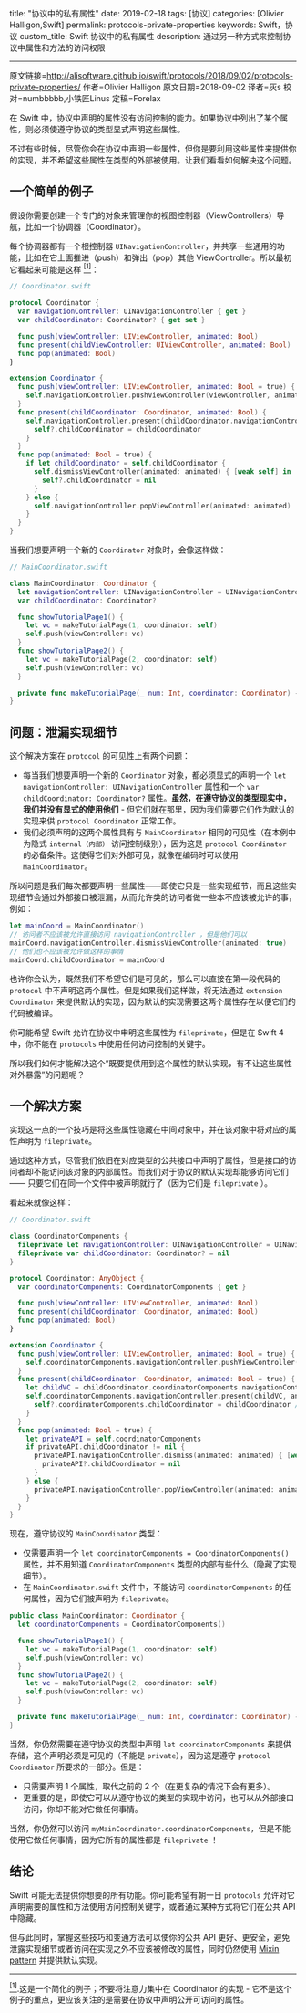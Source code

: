 title: "协议中的私有属性"
date: 2019-02-18
tags: [协议]
categories: [Olivier Halligon,Swift]
permalink: protocols-private-properties
keywords: Swift，协议
custom_title: Swift 协议中的私有属性
description: 通过另一种方式来控制协议中属性和方法的访问权限

---

原文链接=http://alisoftware.github.io/swift/protocols/2018/09/02/protocols-private-properties/
作者=Olivier Halligon
原文日期=2018-09-02
译者=灰s
校对=numbbbbb,小铁匠Linus
定稿=Forelax

<!--此处开始正文-->

在 Swift 中，协议中声明的属性没有访问控制的能力。如果协议中列出了某个属性，则必须使遵守协议的类型显式声明这些属性。  

不过有些时候，尽管你会在协议中声明一些属性，但你是要利用这些属性来提供你的实现，并不希望这些属性在类型的外部被使用。让我们看看如何解决这个问题。 

<!--more-->
 
## 一个简单的例子

假设你需要创建一个专门的对象来管理你的视图控制器（ViewControllers）导航，比如一个协调器（Coordinator）。  

每个协调器都有一个根控制器 `UINavigationController`，并共享一些通用的功能，比如在它上面推进（push）和弹出（pop）其他 ViewController。所以最初它看起来可能是这样 <a href="#foot1" id="1"><sup>[1]</sup></a>：  

```swift
// Coordinator.swift

protocol Coordinator {
  var navigationController: UINavigationController { get }
  var childCoordinator: Coordinator? { get set }

  func push(viewController: UIViewController, animated: Bool)
  func present(childViewController: UIViewController, animated: Bool)
  func pop(animated: Bool)
}

extension Coordinator {
  func push(viewController: UIViewController, animated: Bool = true) {
    self.navigationController.pushViewController(viewController, animated: animated)
  }
  func present(childCoordinator: Coordinator, animated: Bool) {
    self.navigationController.present(childCoordinator.navigationController, animated: animated) { [weak self] in
      self?.childCoordinator = childCoordinator
    }
  }
  func pop(animated: Bool = true) {
    if let childCoordinator = self.childCoordinator {
      self.dismissViewController(animated: animated) { [weak self] in
        self?.childCoordinator = nil
      }
    } else {
      self.navigationController.popViewController(animated: animated)
    }
  }
}
```

当我们想要声明一个新的 `Coordinator` 对象时，会像这样做：

```swift
// MainCoordinator.swift

class MainCoordinator: Coordinator {
  let navigationController: UINavigationController = UINavigationController()
  var childCoordinator: Coordinator?

  func showTutorialPage1() {
    let vc = makeTutorialPage(1, coordinator: self)
    self.push(viewController: vc)
  }
  func showTutorialPage2() {
    let vc = makeTutorialPage(2, coordinator: self)
    self.push(viewController: vc)
  }

  private func makeTutorialPage(_ num: Int, coordinator: Coordinator) -> UIViewController { … }
}
```

## 问题：泄漏实现细节

这个解决方案在 `protocol` 的可见性上有两个问题：  

- 每当我们想要声明一个新的 `Coordinator` 对象，都必须显式的声明一个 `let navigationController: UINavigationController` 属性和一个 `var childCoordinator: Coordinator?` 属性。**虽然，在遵守协议的类型现实中，我们并没有显式的使用他们** - 但它们就在那里，因为我们需要它们作为默认的实现来供 `protocol Coordinator` 正常工作。  
- 我们必须声明的这两个属性具有与 `MainCoordinator` 相同的可见性（在本例中为隐式 `internal（内部）` 访问控制级别），因为这是 `protocol Coordinator` 的必备条件。这使得它们对外部可见，就像在编码时可以使用 `MainCoordinator`。  

所以问题是我们每次都要声明一些属性——即使它只是一些实现细节，而且这些实现细节会通过外部接口被泄漏，从而允许类的访问者做一些本不应该被允许的事，例如：  

```swift
let mainCoord = MainCoordinator()
// 访问者不应该被允许直接访问 navigationController ，但是他们可以
mainCoord.navigationController.dismissViewController(animated: true)
// 他们也不应该被允许做这样的事情
mainCoord.childCoordinator = mainCoord
```

也许你会认为，既然我们不希望它们是可见的，那么可以直接在第一段代码的 `protocol` 中不声明这两个属性。但是如果我们这样做，将无法通过 `extension Coordinator` 来提供默认的实现，因为默认的实现需要这两个属性存在以便它们的代码被编译。  

你可能希望 Swift 允许在协议中申明这些属性为 `fileprivate`，但是在 Swift 4 中，你不能在 `protocols` 中使用任何访问控制的关键字。  

所以我们如何才能解决这个“既要提供用到这个属性的默认实现，有不让这些属性对外暴露”的问题呢？

## 一个解决方案

实现这一点的一个技巧是将这些属性隐藏在中间对象中，并在该对象中将对应的属性声明为 `fileprivate`。  

通过这种方式，尽管我们依旧在对应类型的公共接口中声明了属性，但是接口的访问者却不能访问该对象的内部属性。而我们对于协议的默认实现却能够访问它们 —— 只要它们在同一个文件中被声明就行了（因为它们是 `fileprivate` ）。  

看起来就像这样：  

```swift
// Coordinator.swift

class CoordinatorComponents {
  fileprivate let navigationController: UINavigationController = UINavigationController()
  fileprivate var childCoordinator: Coordinator? = nil
}

protocol Coordinator: AnyObject {
  var coordinatorComponents: CoordinatorComponents { get }

  func push(viewController: UIViewController, animated: Bool)
  func present(childCoordinator: Coordinator, animated: Bool)
  func pop(animated: Bool)
}

extension Coordinator {
  func push(viewController: UIViewController, animated: Bool = true) {
    self.coordinatorComponents.navigationController.pushViewController(viewController, animated: animated)
  }
  func present(childCoordinator: Coordinator, animated: Bool = true) {
    let childVC = childCoordinator.coordinatorComponents.navigationController
    self.coordinatorComponents.navigationController.present(childVC, animated: animated) { [weak self] in
      self?.coordinatorComponents.childCoordinator = childCoordinator // retain the child strongly
    }
  }
  func pop(animated: Bool = true) {
    let privateAPI = self.coordinatorComponents
    if privateAPI.childCoordinator != nil {
      privateAPI.navigationController.dismiss(animated: animated) { [weak privateAPI] in
        privateAPI?.childCoordinator = nil
      }
    } else {
      privateAPI.navigationController.popViewController(animated: animated)
    }
  }
}
```

现在，遵守协议的 `MainCoordinator` 类型：  

- 仅需要声明一个 `let coordinatorComponents = CoordinatorComponents() ` 属性，并不用知道 `CoordinatorComponents` 类型的内部有些什么（隐藏了实现细节）。  
- 在 `MainCoordinator.swift` 文件中，不能访问 `coordinatorComponents` 的任何属性，因为它们被声明为 `fileprivate`。  

```swift
public class MainCoordinator: Coordinator {
  let coordinatorComponents = CoordinatorComponents()

  func showTutorialPage1() {
    let vc = makeTutorialPage(1, coordinator: self)
    self.push(viewController: vc)
  }
  func showTutorialPage2() {
    let vc = makeTutorialPage(2, coordinator: self)
    self.push(viewController: vc)
  }

  private func makeTutorialPage(_ num: Int, coordinator: Coordinator) -> UIViewController { … }
}
```

当然，你仍然需要在遵守协议的类型中声明 `let coordinatorComponents` 来提供存储，这个声明必须是可见的（不能是 `private`），因为这是遵守 `protocol Coordinator` 所要求的一部分。但是：  

- 只需要声明 1 个属性，取代之前的 2 个（在更复杂的情况下会有更多）。  
- 更重要的是，即使它可以从遵守协议的类型的实现中访问，也可以从外部接口访问，你却不能对它做任何事情。  

当然，你仍然可以访问 `myMainCoordinator.coordinatorComponents`，但是不能使用它做任何事情，因为它所有的属性都是 `fileprivate` ！  

## 结论

Swift 可能无法提供你想要的所有功能。你可能希望有朝一日 `protocols` 允许对它声明需要的属性和方法使用访问控制关键字，或者通过某种方式将它们在公共 API 中隐藏。  

但与此同时，掌握这些技巧和变通方法可以使你的公共 API 更好、更安全，避免泄露实现细节或者访问在实现之外不应该被修改的属性，同时仍然使用 [Mixin pattern](http://alisoftware.github.io/swift/protocol/2015/11/08/mixins-over-inheritance/) 并提供默认实现。  

---

<a id="foot1" href="#1"><sup>[1]</sup></a>.这是一个简化的例子；不要将注意力集中在 Coordinator 的实现 - 它不是这个例子的重点，更应该关注的是需要在协议中声明公开可访问的属性。
